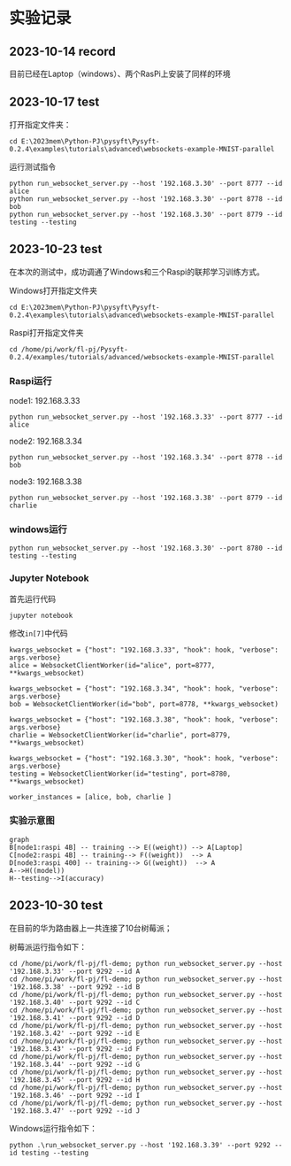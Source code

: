 # 实验记录

## 2023-10-14 record
目前已经在Laptop（windows）、两个RasPi上安装了同样的环境

## 2023-10-17 test
打开指定文件夹：
	
	cd E:\2023mem\Python-PJ\pysyft\Pysyft-0.2.4\examples\tutorials\advanced\websockets-example-MNIST-parallel


运行测试指令

	python run_websocket_server.py --host '192.168.3.30' --port 8777 --id alice
	python run_websocket_server.py --host '192.168.3.30' --port 8778 --id bob
	python run_websocket_server.py --host '192.168.3.30' --port 8779 --id testing --testing

## 2023-10-23 test

在本次的测试中，成功调通了Windows和三个Raspi的联邦学习训练方式。

Windows打开指定文件夹

	cd E:\2023mem\Python-PJ\pysyft\Pysyft-0.2.4\examples\tutorials\advanced\websockets-example-MNIST-parallel

Raspi打开指定文件夹

	cd /home/pi/work/fl-pj/Pysyft-0.2.4/examples/tutorials/advanced/websockets-example-MNIST-parallel

### Raspi运行

node1: 192.168.3.33
	
	python run_websocket_server.py --host '192.168.3.33' --port 8777 --id alice
	
node2: 192.168.3.34

	python run_websocket_server.py --host '192.168.3.34' --port 8778 --id bob

node3: 192.168.3.38
	
	python run_websocket_server.py --host '192.168.3.38' --port 8779 --id charlie

### windows运行

	python run_websocket_server.py --host '192.168.3.30' --port 8780 --id testing --testing

### Jupyter Notebook
首先运行代码

	jupyter notebook

修改`in[7]`中代码
	  
	kwargs_websocket = {"host": "192.168.3.33", "hook": hook, "verbose": args.verbose}  
	alice = WebsocketClientWorker(id="alice", port=8777, **kwargs_websocket) 
	
	kwargs_websocket = {"host": "192.168.3.34", "hook": hook, "verbose": args.verbose}  
	bob = WebsocketClientWorker(id="bob", port=8778, **kwargs_websocket)
	
	kwargs_websocket = {"host": "192.168.3.38", "hook": hook, "verbose": args.verbose} 
	charlie = WebsocketClientWorker(id="charlie", port=8779, **kwargs_websocket)

	kwargs_websocket = {"host": "192.168.3.30", "hook": hook, "verbose": args.verbose} 
	testing = WebsocketClientWorker(id="testing", port=8780, **kwargs_websocket)

	worker_instances = [alice, bob, charlie ]

### 实验示意图

```mermaid
graph 
B[node1:raspi 4B] -- training --> E((weight)) --> A[Laptop]
C[node2:raspi 4B] -- training--> F((weight))  --> A
D[node3:raspi 400] -- training--> G((weight))  --> A
A-->H((model))
H--testing-->I(accuracy)
```

## 2023-10-30 test

在目前的华为路由器上一共连接了10台树莓派；

树莓派运行指令如下：

	cd /home/pi/work/fl-pj/fl-demo; python run_websocket_server.py --host '192.168.3.33' --port 9292 --id A
	cd /home/pi/work/fl-pj/fl-demo; python run_websocket_server.py --host '192.168.3.38' --port 9292 --id B
	cd /home/pi/work/fl-pj/fl-demo; python run_websocket_server.py --host '192.168.3.40' --port 9292 --id C
	cd /home/pi/work/fl-pj/fl-demo; python run_websocket_server.py --host '192.168.3.41' --port 9292 --id D
	cd /home/pi/work/fl-pj/fl-demo; python run_websocket_server.py --host '192.168.3.42' --port 9292 --id E
	cd /home/pi/work/fl-pj/fl-demo; python run_websocket_server.py --host '192.168.3.43' --port 9292 --id F
	cd /home/pi/work/fl-pj/fl-demo; python run_websocket_server.py --host '192.168.3.44' --port 9292 --id G
	cd /home/pi/work/fl-pj/fl-demo; python run_websocket_server.py --host '192.168.3.45' --port 9292 --id H
	cd /home/pi/work/fl-pj/fl-demo; python run_websocket_server.py --host '192.168.3.46' --port 9292 --id I
	cd /home/pi/work/fl-pj/fl-demo; python run_websocket_server.py --host '192.168.3.47' --port 9292 --id J

Windows运行指令如下：

	python .\run_websocket_server.py --host '192.168.3.39' --port 9292 --id testing --testing
<!--stackedit_data:
eyJoaXN0b3J5IjpbLTIzNzc3MDQzOCwxNjg0OTkyMDExLC0xNT
IyOTE1ODU3LC0yNTQ1NDA5MjUsMTEzMTA0NTE1Myw3OTQ1ODcz
ODcsLTIxNjM5NTg3MywtMTMxOTg0NDc4NSwtMjc2NzEwNjk4LD
E0NjM2NjM2OTMsMTQ2MjAyOTQzOCwxMjEyMDE4NDI0LDE5Mzk1
MzI4MTAsMTE0NzIxNjAxNCwtMTIyNTgzMzMzNywxMDM5OTAwNj
k1LC0xMzM1MjczMDQ5LDcyNDcxOTkzLC01NzYzODI0MDgsLTE3
ODE2NjA2NDddfQ==
-->